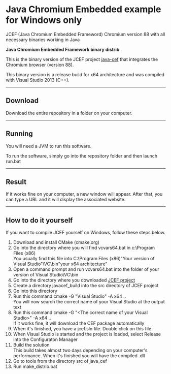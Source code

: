 # Java Chromium Embedded example for Windows only
 JCEF (Java Chromium Embedded Frameword) Chromium version 88 with all necessary binaries working in Java

**Java Chromium Embedded Framework binary distrib**

This is the binary version of the JCEF project [java-cef](https://bitbucket.org/chromiumembedded/java-cef) that integrates the Chromium browser (version 88).

This binary version is a release build for x64 architecture and was compiled with Visual Studio 2013 (C++).


---

## Download

Download the entire repository in a folder on your computer.


---

## Running

You will need a JVM to run this software.

To run the software, simply go into the repository folder and then launch run.bat


---

## Result

If it works fine on your computer, a new window will appear. After that, you can type a URL and it will display the associated website.


---

## How to do it yourself

If you want to compile JCEF yourself on Windows, follow these steps below.

1. Download and install CMake (cmake.org)
2. Go into the directory where you will find vcvars64.bat in c:\Program Files (x86)  
You usually find this file into C:\Program Files (x86)\"Your version of Visual Studio"\VC\bin\"your x64 architecture"
3. Open a command prompt and run vcvars64.bat into the folder of your version of Visual Studio\VC\bin
4. Go into the directory where you downloaded [JCEF project](https://bitbucket.org/chromiumembedded/java-cef)
5. Create a directory javacef_build into the src directory of JCEF project
6. Go into this directory
7. Run this command cmake -G "Visual Studio" -A x64 ..  
You will now search the correct name of your Visual Studio at the output text
8. Run this command cmake -G "&lt;The correct name of your Visual Studio&gt;" -A x64 ..  
If it works fine, it will download the CEF package automatically
9. When it's finished, you have a jcef.sln file. Double click on this file.
10. When Visual Studio is started and the project is loaded, select Release into the Configuraton Manager
11. Build the solution  
This build takes almost two days depending on your computer's performance. When it's finished you will have the compiled .dll
12. Go to tools from the directory src of java_cef
14. Run make_distrib.bat
 
